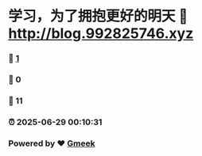 # 学习，为了拥抱更好的明天 :link: http://blog.992825746.xyz 
### :page_facing_up: [1](http://blog.992825746.xyz/tag.html) 
### :speech_balloon: 0 
### :hibiscus: 11 
### :alarm_clock: 2025-06-29 00:10:31 
### Powered by :heart: [Gmeek](https://github.com/Meekdai/Gmeek)
